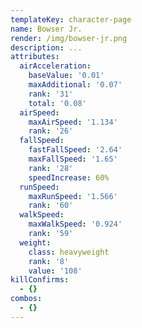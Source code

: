 ```yaml
---
templateKey: character-page
name: Bowser Jr.
render: /img/bowser-jr.png
description: ...
attributes:
  airAcceleration:
    baseValue: '0.01'
    maxAdditional: '0.07'
    rank: '31'
    total: '0.08'
  airSpeed:
    maxAirSpeed: '1.134'
    rank: '26'
  fallSpeed:
    fastFallSpeed: '2.64'
    maxFallSpeed: '1.65'
    rank: '28'
    speedIncrease: 60%
  runSpeed:
    maxRunSpeed: '1.566'
    rank: '60'
  walkSpeed:
    maxWalkSpeed: '0.924'
    rank: '59'
  weight:
    class: heavyweight
    rank: '8'
    value: '108'
killConfirms:
  - {}
combos:
  - {}
---
```


